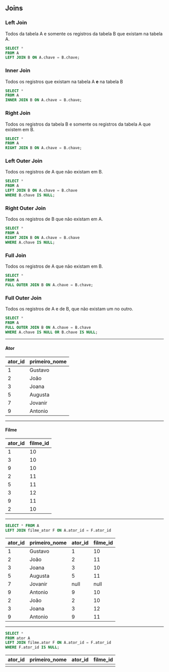 ## Joins

### Left Join
Todos da tabela A e somente os registros da tabela B que existam na tabela A.
```sql
SELECT *
FROM A
LEFT JOIN B ON A.chave = B.chave;
```

### Inner Join
Todos os registros que existam na tabela A **e** na tabela B
```sql
SELECT *
FROM A
INNER JOIN B ON A.chave = B.chave;
```

### Right Join
Todos os registros da tabela B e somente os registros da tabela A que existem em B.
```sql
SELECT *
FROM A
RIGHT JOIN B ON A.chave = B.chave;
```

### Left Outer Join
Todos os registros de A que não existam em B.
```sql
SELECT *
FROM A
LEFT JOIN B ON A.chave = B.chave
WHERE B.chave IS NULL;
```

### Right Outer Join
Todos os registros de B que não existam em A.
```sql
SELECT *
FROM A
RIGHT JOIN B ON A.chave = B.chave
WHERE A.chave IS NULL;
```

### Full Join
Todos os registros de A que não existam em B.
```sql
SELECT *
FROM A
FULL OUTER JOIN B ON A.chave = B.chave;
```

### Full Outer Join
Todos os registros de A e de B, que não existam um no outro.
```sql
SELECT *
FROM A
FULL OUTER JOIN B ON A.chave = B.chave
WHERE A.chave IS NULL OR B.chave IS NULL;
```

-----
#### Ator
| ator_id |primeiro_nome  |
|--|--|
| 1 | Gustavo |
| 2 | João |
| 3 | Joana |
| 5 | Augusta |
| 7 | Jovanir |
| 9 | Antonio |
---
#### Filme
| ator_id | filme_id |
|--|--|
| 1 | 10 |
| 3 | 10 |
| 9 | 10 |
| 2 | 11 |
| 5 | 11 |
| 3 | 12 |
| 9 | 11 |
| 2 | 10 |
----
```sql
SELECT * FROM A
LEFT JOIN filme_ator F ON A.ator_id = F.ator_id
```
| ator_id | primeiro_nome | ator_id | filme_id
|--|--|--|--|
| 1 | Gustavo | 1 | 10 |
| 2 | João | 2 | 11 |
| 3 | Joana | 3 | 10 |
| 5 | Augusta | 5 | 11 |
| 7 | Jovanir | null | null |
| 9 | Antonio | 9 | 10 |
| 2 | João | 2 | 10 |
| 3 | Joana | 3 | 12 |
| 9 | Antonio | 9 | 11 |

-----

```sql
SELECT *
FROM ator A
LEFT JOIN filme.ator F ON A.ator_id = F.ator_id
WHERE F.ator_id IS NULL;
```
| ator_id | primeiro_nome | ator_id | filme_id 
|--|--|--|--|
|  |  | 

<!--stackedit_data:
eyJoaXN0b3J5IjpbLTEyNDU4MTA0NTQsMTIxMTE3NjUyOCwtMT
Q5NzM3MTk2NCw0MjQ0NzI0NDgsLTEyMzEzMzE5MTldfQ==
-->